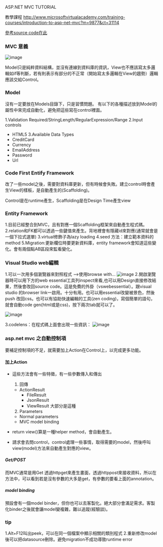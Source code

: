 

ASP.NET MVC TUTORIAL

教學課程
http://www.microsoftvirtualacademy.com/training-courses/introduction-to-asp-net-mvc?m=9877&ct=31114

[參考source code在此][1]

### MVC 意義
![image](https://farm9.staticflickr.com/8592/16688646531_c6f5d92ee0_o.png)

Model只是純粹資料結構，並沒有連線到資料庫的資訊，View也不應該寫太多邏輯如if等判斷，若有則表示有部分的不正常（開始寫太多邏輯在View的趨勢）邏輯應該交給Control。



### Model
沒有一定要放在Models目錄下，只是習慣問題。
有以下的各種描述放到Model的屬性中來完成自動化，避免把這些寫在control裡面。

1.Validation
Required/StringLength/RegularExpression/Range
2.Input controls
- HTML5
3.Available Data Types
- CreditCard
- Currency
- EmailAddress
- Password
- Url

### Code First Entify Framework
改了一些model之後，需要對資料庫更新，但有時候會失敗。建立control時會產生View的樣板，是自動產生的(Scaffolding)。

Control是在runtime產生，Scaffolding是在Design Time產生view

### Entity Framework
1.目前已經整合到MVC，且有對應一個Scaffolding框架來自動產生程式碼。
2.relation和FK都可以透過一些鍵值來產生。背地裡會有隱藏id來對應(通常就會是一個下拉式選單)
3.virtual修飾子為lazy loading
4.seed 方法：建立範本資料的method
5.Migration:更新欄位時要更新資料庫，entity framework會知道這些變化。會有兩個點AB區段來監看變化。

### Visual Studio web編輯
1.可以一次用多個瀏覽器來對照程式
--\>使用browse with...
![image][image-1]
2.開啟瀏覽器時可以用下方的web essential工具列inspect來看,也可以用Design直接修改結果，然後會改回source code。這是免費的外掛（vswebessential）。跟visual studio 的browser link一啟用。十分有用。也可以用essential改變被景色，然後push 改回css。也可以有協助快速編輯的工具(zen coding)，寫個簡單的語句，就會自動code gen(html或是css)，按下兩次tab就可以了。

![image][image-2]

3.codelens：在程式碼上面會出現一些資訊：
![image][image-3]



### asp.net mvc 之自動控制項
要補足控制項的不足，就需要加上Action在Control上，以完成更多功能。
#### 加上Action
- 這些方法會有一些特徵，有一些參數傳入和傳出
	1. 回傳
	- ActionResult
		 - FileResult
		- JsonResult
		- ViewResult 大部分是這種
	2. Parameters
	- Normal parameters
	- MVC model binding

- return view()算是一種helper method，會自動產生。
- 請求會去問control，control處理一些事情，取得需要的model，然後呼叫view(model)方法來自動產生對應的view。

##### Get/POST
而MVC通常是用Get 透過httpget來產生畫面，透過httppost來接收資料，所以在方法中，可以看到若是沒有參數的大多是get，有參數的要看上面的annotation。

##### model binding
預設會有一個model binder，但你也可以去客製化。絕大部分會滿足需求。客製化binder之後就會讓model變複雜，難以追蹤(經驗談)。

### tip
1.Alt+F12叫出peek，可以在同一個檔案中顯示相關的類別程式
2.重新修改model後可以把datasource刪除。避免migration不成功導致runtime error

[1]:	http://aka.ms/mva-mvc-source

[image-1]:	https://farm8.staticflickr.com/7430/16384734065_f93f98913a_o.png
[image-2]:	https://farm8.staticflickr.com/7342/16194655748_c2359a8705_o.png
[image-3]:	https://farm8.staticflickr.com/7430/16384734065_f93f98913a_o.png